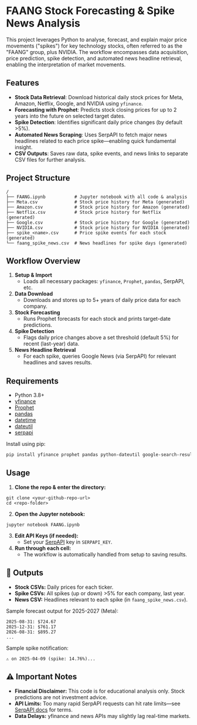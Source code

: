 # FAANG Stock Forecasting \& Spike News Analysis

This project leverages Python to analyse, forecast, and explain major price movements ("spikes") for key technology stocks, often referred to as the "FAANG" group, plus NVIDIA. The workflow encompasses data acquisition, price prediction, spike detection, and automated news headline retrieval, enabling the interpretation of market movements.

## Features

- **Stock Data Retrieval**: Download historical daily stock prices for Meta, Amazon, Netflix, Google, and NVIDIA using `yfinance`.
- **Forecasting with Prophet**: Predicts stock closing prices for up to 2 years into the future on selected target dates.
- **Spike Detection**: Identifies significant daily price changes (by default >5%).
- **Automated News Scraping**: Uses SerpAPI to fetch major news headlines related to each price spike—enabling quick fundamental insight.
- **CSV Outputs**: Saves raw data, spike events, and news links to separate CSV files for further analysis.


## Project Structure

```
/
├── FAANG.ipynb           # Jupyter notebook with all code & analysis
├── Meta.csv              # Stock price history for Meta (generated)
├── Amazon.csv            # Stock price history for Amazon (generated)
├── Netflix.csv           # Stock price history for Netflix (generated)
├── Google.csv            # Stock price history for Google (generated)
├── NVIDIA.csv            # Stock price history for NVIDIA (generated)
├── spike_<name>.csv      # Price spike events for each stock (generated)
└── faang_spike_news.csv  # News headlines for spike days (generated)
```


## Workflow Overview

1. **Setup \& Import**
    - Loads all necessary packages: `yfinance`, `Prophet`, `pandas`, SerpAPI, etc.
2. **Data Download**
    - Downloads and stores up to 5+ years of daily price data for each company.
3. **Stock Forecasting**
    - Runs Prophet forecasts for each stock and prints target-date predictions.
4. **Spike Detection**
    - Flags daily price changes above a set threshold (default 5%) for recent (last-year) data.
5. **News Headline Retrieval**
    - For each spike, queries Google News (via SerpAPI) for relevant headlines and saves results.

## Requirements

- Python 3.8+
- [yfinance](https://pypi.org/project/yfinance/)
- [Prophet](https://facebook.github.io/prophet/)
- [pandas](https://pandas.pydata.org/)
- [datetime](https://docs.python.org/3/library/datetime.html)
- [dateutil](https://dateutil.readthedocs.io/en/stable/)
- [serpapi](https://pypi.org/project/google-search-results/)

Install using pip:

```bash
pip install yfinance prophet pandas python-dateutil google-search-results
```


## Usage

1. **Clone the repo \& enter the directory:**

```
git clone <your-github-repo-url>
cd <repo-folder>
```

2. **Open the Jupyter notebook:**

```
jupyter notebook FAANG.ipynb
```

3. **Edit API Keys (if needed):**
    - Set your [SerpAPI](https://serpapi.com/) key in `SERPAPI_KEY`.
4. **Run through each cell:**
    - The workflow is automatically handled from setup to saving results.

## 🔎 Outputs

- **Stock CSVs:** Daily prices for each ticker.
- **Spike CSVs:** All spikes (up or down) >5% for each company, last year.
- **News CSV:** Headlines relevant to each spike (in `faang_spike_news.csv`).

Sample forecast output for 2025-2027 (Meta):

```
2025-08-31: $724.67
2025-12-31: $761.17
2026-08-31: $895.27
...
```

Sample spike notification:

```
⚠️ on 2025-04-09 (spike: 14.76%)...
```


## ⚠️ Important Notes

- **Financial Disclaimer:** This code is for educational analysis only. Stock predictions are not investment advice.
- **API Limits:** Too many rapid SerpAPI requests can hit rate limits—see [SerpAPI docs](https://serpapi.com/) for terms.
- **Data Delays:** yfinance and news APIs may slightly lag real-time markets.
